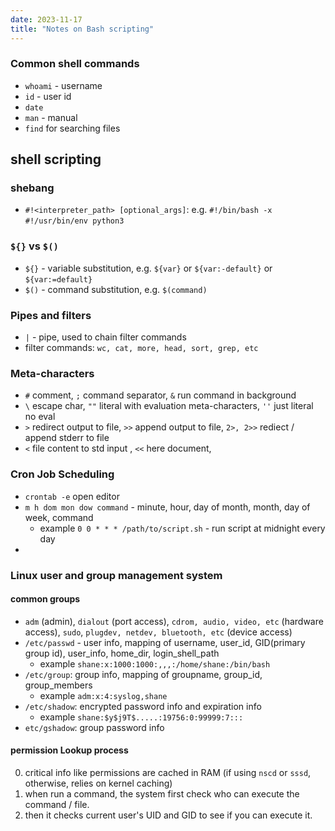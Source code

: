 ```yaml
---
date: 2023-11-17
title: "Notes on Bash scripting"
---
```


### Common shell commands
- `whoami` - username
- `id` - user id
- `date`
- `man` - manual
- `find` for searching files

## shell scripting

### shebang
- `#!<interpreter_path> [optional_args]`: e.g. `#!/bin/bash -x` `#!/usr/bin/env python3`

### `${}` vs `$()`
- `${}` - variable substitution, e.g. `${var}` or `${var:-default}` or `${var:=default}`
- `$()` - command substitution, e.g. `$(command)`

### Pipes and filters
- `|` - pipe, used to chain filter commands
- filter commands: `wc, cat, more, head, sort, grep, etc`

### Meta-characters
- `#` comment, `;` command separator, `&` run command in background
- `\` escape char, `""` literal with evaluation meta-characters, `''` just literal no eval
- `>` redirect output to file, `>>` append output to file, `2>, 2>>` rediect / append stderr to file
- `<` file content to std input , `<<` here document, 

### Cron Job Scheduling
- `crontab -e` open editor
- `m h dom mon dow command` - minute, hour, day of month, month, day of week, command
  - example `0 0 * * * /path/to/script.sh` - run script at midnight every day
- 

###  Linux user and group management system
#### common groups
- `adm` (admin), `dialout` (port access), `cdrom, audio, video, etc` (hardware access), `sudo`, `plugdev, netdev, bluetooth, etc` (device access)
- `/etc/passwd` - user info, mapping of username, user_id, GID(primary group id), user_info, home_dir, login_shell_path
  - example `shane:x:1000:1000:,,,:/home/shane:/bin/bash`
- `/etc/group`: group info, mapping of groupname, group_id, group_members
  - example `adm:x:4:syslog,shane`
- `/etc/shadow`: encrypted password info and expiration info
  - example `shane:$y$j9T$.....:19756:0:99999:7:::`
- `etc/gshadow`: group password info

#### permission Lookup process
0. critical info like permissions are cached in RAM (if using `nscd` or `sssd`, otherwise, relies on kernel caching)
1. when run a command, the system first check who can execute the command / file.
2. then it checks current user's UID and GID to see if you can execute it.
